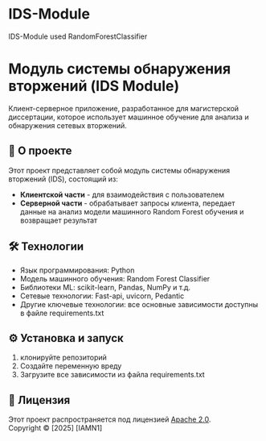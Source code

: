 # IDS-Module
IDS-Module used RandomForestClassifier

# Модуль системы обнаружения вторжений (IDS Module)

Клиент-серверное приложение, разработанное для магистерской диссертации, которое использует машинное обучение для анализа и обнаружения сетевых вторжений.

## 📌 О проекте

Этот проект представляет собой модуль системы обнаружения вторжений (IDS), состоящий из:
- **Клиентской части** - для взаимодействия с пользователем
- **Серверной части** - обрабатывает запросы клиента, передает данные на анализ модели машинного Random Forest обучения и возвращает результат

## 🛠 Технологии
- Язык программирования: Python
- Модель машинного обучения: Random Forest Classifier
- Библиотеки ML: scikit-learn, Pandas, NumPy и т.д.
- Сетевые технологии: Fast-api, uvicorn, Pedantic
- Другие ключевые технологии: все основные зависимости доступны в файле requirements.txt

## ⚙️ Установка и запуск
1. клонируйте репозиторий
2. Создайте переменную вреду
3. Загрузите все зависимости из файла requirements.txt

## 📜 Лицензия
Этот проект распространяется под лицензией [Apache 2.0](LICENSE).  
Copyright © [2025] [IAMN1]
